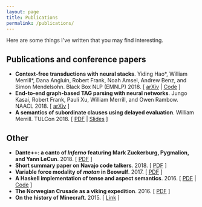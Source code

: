 ```yaml
---
layout: page
title: Publications
permalink: /publications/
---
```


Here are some things I've written that you may find interesting.

## Publications and conference papers
* **Context-free transductions with neural stacks**. Yiding Hao\*, William Merrill\*, Dana Angluin, Robert Frank, Noah Amsel, Andrew Benz, and Simon Mendelsohn. Black Box NLP (EMNLP) 2018.
\[ [arXiv](https://arxiv.org/abs/1809.02836) | [Code](https://github.com/viking-sudo-rm/StackNN) \]
* **End-to-end graph-based TAG parsing with neural networks**. Jungo Kasai, Robert Frank, Pauli Xu, William Merrill, and Owen Rambow. NAACL 2018.
\[ [arXiv](https://arxiv.org/abs/1804.06610) \]
* **A semantics of subordinate clauses using delayed evaluation**. William Merrill. TULCon 2018.
\[ [PDF](/files/sense-abstraction/paper.pdf) | [Slides](/files/sense-abstraction/slides.pdf) \]

## Other
* **Dante++: a canto of _Inferno_ featuring Mark Zuckerburg, Pygmalion, and Yann LeCun**. 2018.
\[ [PDF](/files/dantepp.pdf) \]
* **Short summary paper on Navajo code talkers**. 2018.
\[ [PDF](/files/NavajoCodeTalkers.pdf) \]
* **Variable force modality of _motan_ in Beowulf**. 2017.
\[ [PDF](https://ling.auf.net/lingbuzz/003541) \]
* **A Haskell implementation of tense and aspect semantics**. 2016.
\[ [PDF](/files/tenses/Final_Project.pdf) | [Code](/files/tenses/tenses.zip) \]
* **The Norwegian Crusade as a viking expedition**. 2016.
\[ [PDF](/files/Jorsalafari.pdf) \]
* **On the history of Minecraft**. 2015.
\[ [Link](http://www.packerintersections.com/the-history-of-minecraft-how-a-swedish-indie-game-came-to-dominate-the-world.html) \]
